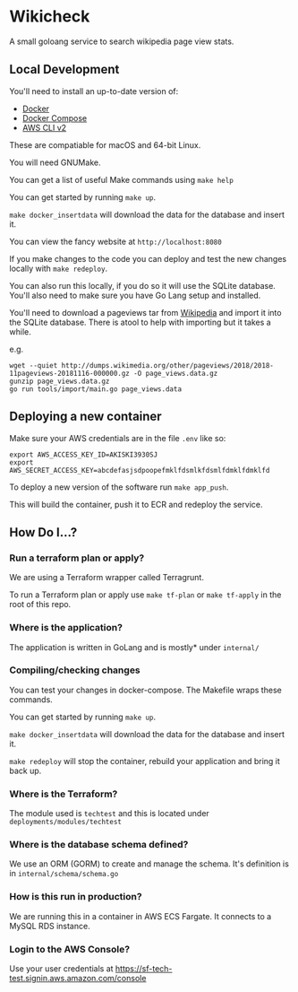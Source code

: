 # Wikicheck

A small goloang service to search wikipedia page view stats.

## Local Development

You'll need to install an up-to-date version of:
* [Docker](https://www.docker.com/)
* [Docker Compose](https://docs.docker.com/compose/install)
* [AWS CLI v2](https://docs.aws.amazon.com/cli/latest/userguide/install-cliv2.html)

These are compatiable for macOS and 64-bit Linux.

You will need GNUMake.

You can get a list of useful Make commands using `make help`

You can get started by running `make up`.

`make docker_insertdata` will download the data for the database and insert it.

You can view the fancy website at `http://localhost:8080`

If you make changes to the code you can deploy and test the new changes locally
with `make redeploy`.

You can also run this locally, if you do so it will use the SQLite database.
You'll also need to make sure you have Go Lang setup and installed.

You'll need to download a pageviews tar from [Wikipedia](https://dumps.wikimedia.org/other/pageviews/)
and import it into the SQLite database. There is atool to help with importing but
it takes a while.

e.g.
```shell
wget --quiet http://dumps.wikimedia.org/other/pageviews/2018/2018-11pageviews-20181116-000000.gz -O page_views.data.gz
gunzip page_views.data.gz
go run tools/import/main.go page_views.data
```

## Deploying a new container

Make sure your AWS credentials are in the file `.env` like so:

```
export AWS_ACCESS_KEY_ID=AKISKI3930SJ
export AWS_SECRET_ACCESS_KEY=abcdefasjsdpoopefmklfdsmlkfdsmlfdmklfdmklfd
```

To deploy a new version of the software run `make app_push`.

This will build the container, push it to ECR and redeploy the service.


## How Do I...?

### Run a terraform plan or apply?

We are using a Terraform wrapper called Terragrunt.

To run a Terraform plan or apply use `make tf-plan` or `make tf-apply` in the
root of this repo.

### Where is the application?

The application is written in GoLang and is mostly* under `internal/`

### Compiling/checking changes

You can test your changes in docker-compose. The Makefile wraps these commands.

You can get started by running `make up`.

`make docker_insertdata` will download the data for the database and insert it.

`make redeploy` will stop the container, rebuild your application and bring it
back up.

### Where is the Terraform?

The module used is `techtest` and this is located under
`deployments/modules/techtest`

### Where is the database schema defined?

We use an ORM (GORM) to create and manage the schema. It's definition is in
`internal/schema/schema.go` 

### How is this run in production?

We are running this in a container in AWS ECS Fargate. It connects to a MySQL
RDS instance.

### Login to the AWS Console?

Use your user credentials at https://sf-tech-test.signin.aws.amazon.com/console
